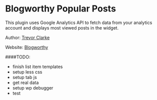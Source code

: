 Blogworthy Popular Posts
========================

This plugin uses Google Analytics API to fetch data from your analytics account and displays most viewed posts in the widget.

Author: [Trevor Clarke](https://github.com/TrevorJTClarke)

Website: [Blogworthy](http://blogworthy.com)

####TODO:
- finish list item templates
- setup less css
- setup tab js
- get real data
- setup wp debugger
- test